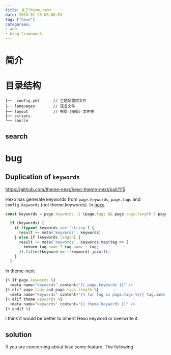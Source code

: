 ```yaml
---
title: 关于theme-next
date: 2018-01-25 03:08:53
tag: ["hexo"]
categories:
- web
- blog-framework
---
```




# 简介


# 目录结构

```
├── _config.yml      // 主题配置项文件
├── languages        // 语言文件
├── layout           // 布局（模板）文件夹
├── scripts           
└── source    

```
## search



# bug

## Duplication of `keywords`

https://github.com/theme-next/hexo-theme-next/pull/115

Hexo has generate keywords from `page.keywords`, `page.tags` and `config.keywords` (not theme.keywords).
In [hexo](https://github.com/hexojs/hexo/blob/92827129f37600d5dd2939d28ef46f66db5e23dd/lib/plugins/helper/open_graph.js#L41)
```js
const keywords = page.keywords || (page.tags && page.tags.length ? page.tags : undefined) || config.keywords;

  if (keywords) {
    if (typeof keywords === 'string') {
      result += meta('keywords', keywords);
    } else if (keywords.length) {
      result += meta('keywords', keywords.map(tag => {
        return tag.name ? tag.name : tag;
      }).filter(keyword => !!keyword).join());
    }
  }
```
In [theme-next](https://github.com/theme-next/hexo-theme-next/blob/master/layout/_partials/head/head-unique.swig#L1)

```js
{% if page.keywords %}
  <meta name="keywords" content="{{ page.keywords }}" />
{% elif page.tags and page.tags.length %}
  <meta name="keywords" content="{% for tag in page.tags %}{{ tag.name }},{% endfor %}" />
{% elif theme.keywords %}
  <meta name="keywords" content="{{ theme.keywords }}" />
{% endif %}
```

I think it would be better to inherit Hexo keyword or overwrite it.

## solution
If you are concerning about lose some feature.  The following
